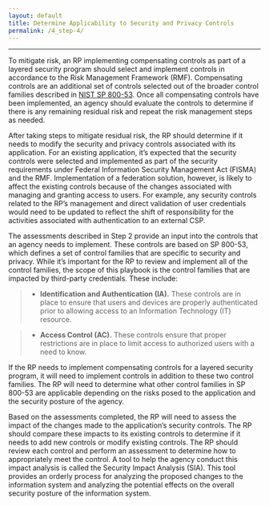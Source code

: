 ```yaml
---
layout: default
title: Determine Applicability to Security and Privacy Controls
permalink: /4_step-4/
---
```


-----------------------------------------------------------

To mitigate risk, an RP implementing compensating controls as part of a layered security program should select and implement controls in accordance to the Risk Management Framework (RMF). Compensating controls are an additional set of controls selected out of the broader control families described in <a href="http://nvlpubs.nist.gov/nistpubs/SpecialPublications/NIST.SP.800-53r4.pdf" target="_blank">  NIST SP 800-53</a>. Once all compensating controls have been implemented, an agency should evaluate the controls to determine if there is any remaining residual risk and repeat the risk management steps as needed. 

After taking steps to mitigate residual risk, the RP should determine if it needs to modify the security and privacy controls associated with its application. For an existing application, it’s expected that the security controls were selected and implemented as part of the security requirements under Federal Information Security Management Act (FISMA) and the RMF. Implementation of a federation solution, however, is likely to affect the existing controls because of the changes associated with managing and granting access to users. For example, any security controls related to the RP’s management and direct validation of user credentials would need to be updated to reflect the shift of responsibility for the activities associated with authentication to an external CSP.

The assessments described in Step 2 provide an input into the controls that an agency needs to implement. These controls are based on SP 800-53, which defines a set of control families that are specific to security and privacy. While it’s important for the RP to review and implement all of the control families, the scope of this playbook is the control families that are impacted by third-party credentials. These include:

> * **Identification and Authentication (IA).** These controls are in place to ensure that users and devices are properly authenticated prior to allowing access to an Information Technology (IT) resource. 

> * **Access Control (AC).** These controls ensure that proper restrictions are in place to limit access to authorized users with a need to know. 

If the RP needs to implement compensating controls for a layered security program, it will need to implement controls in addition to these two control families. The RP will need to determine what other control families in SP 800-53 are applicable depending on the risks posed to the application and the security posture of the agency.

Based on the assessments completed, the RP will need to assess the impact of the changes made to the application’s security controls. The RP should compare these impacts to its existing controls to determine if it needs to add new controls or modify existing controls. The RP should review each control and perform an assessment to determine how to appropriately meet the control. A tool to help the agency conduct this impact analysis is called the Security Impact Analysis (SIA). This tool provides an orderly process for analyzing the proposed changes to the information system and analyzing the potential effects on the overall security posture of the information system.





































